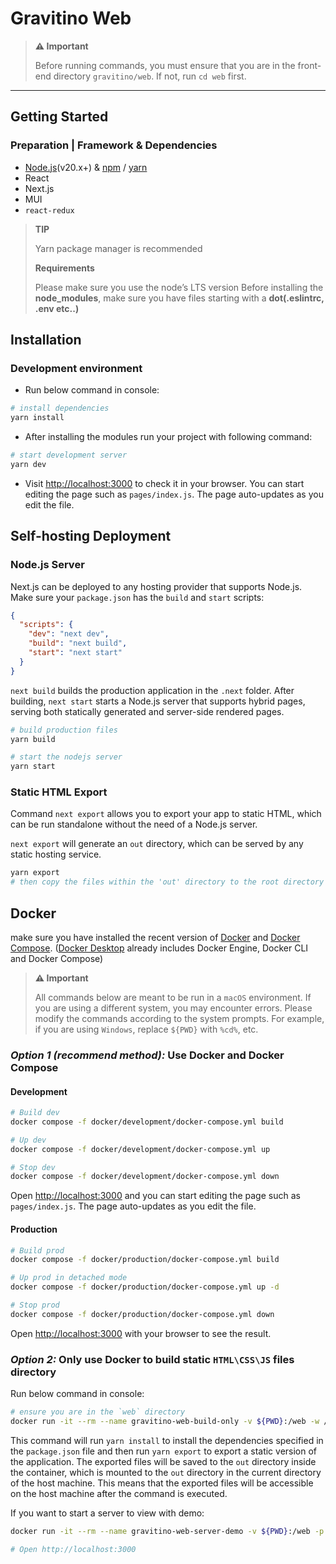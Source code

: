 # Gravitino Web

> **⚠️ Important**
>
> Before running commands, you must ensure that you are in the front-end directory `gravitino/web`. If not, run `cd web` first.

---

## Getting Started

### Preparation | Framework & Dependencies

- [Node.js](https://nodejs.org)(v20.x+) & [npm](https://www.npmjs.com/) / [yarn](https://yarnpkg.com/)
- React
- Next.js
- MUI
- `react-redux`

> **TIP**
>
> Yarn package manager is recommended
>
> **Requirements**
>
> Please make sure you use the node’s LTS version
> Before installing the **node_modules**, make sure you have files starting with a **dot(.eslintrc, .env etc..)**

## Installation

### Development environment

- Run below command in console:

```bash
# install dependencies
yarn install
```

- After installing the modules run your project with following command:

```bash
# start development server
yarn dev
```

- Visit <http://localhost:3000> to check it in your browser. You can start editing the page such as `pages/index.js`. The page auto-updates as you edit the file.

## Self-hosting Deployment

### Node.js Server

Next.js can be deployed to any hosting provider that supports Node.js. Make sure your `package.json` has the `build` and `start` scripts:

```json
{
  "scripts": {
    "dev": "next dev",
    "build": "next build",
    "start": "next start"
  }
}
```

`next build` builds the production application in the `.next` folder. After building, `next start` starts a Node.js server that supports hybrid pages, serving both statically generated and server-side rendered pages.

```bash
# build production files
yarn build

# start the nodejs server
yarn start
```

### Static HTML Export

Command `next export` allows you to export your app to static HTML, which can be run standalone without the need of a Node.js server.

`next export` will generate an `out` directory, which can be served by any static hosting service.

```bash
yarn export
# then copy the files within the 'out' directory to the root directory of the static server
```

## Docker

make sure you have installed the recent version of [Docker](https://www.docker.com/) and [Docker Compose](https://docs.docker.com/compose/install/#scenario-two-install-the-compose-plugin). ([Docker Desktop](https://www.docker.com/products/docker-desktop/) already includes Docker Engine, Docker CLI and Docker Compose)

> **⚠️ Important**
>
> All commands below are meant to be run in a `macOS` environment. If you are using a different system, you may encounter errors. Please modify the commands according to the system prompts. For example, if you are using `Windows`, replace `${PWD}` with `%cd%`, etc.

### _Option 1 (recommend method):_ Use Docker and Docker Compose

#### Development

```bash
# Build dev
docker compose -f docker/development/docker-compose.yml build

# Up dev
docker compose -f docker/development/docker-compose.yml up

# Stop dev
docker compose -f docker/development/docker-compose.yml down
```

Open <http://localhost:3000> and you can start editing the page such as `pages/index.js`. The page auto-updates as you edit the file.

<!--
Without Compose

```bash
docker build -f docker/development/Dockerfile -t docker-gravitino-web-dev .
docker run -it --rm --name gravitino-web-dev -v %cd%/src:/web/src -v %cd%/public:/web/public -p 3001:3000 docker-gravitino-web-dev
``` -->

#### Production

```bash
# Build prod
docker compose -f docker/production/docker-compose.yml build

# Up prod in detached mode
docker compose -f docker/production/docker-compose.yml up -d

# Stop prod
docker compose -f docker/production/docker-compose.yml down
```

Open <http://localhost:3000> with your browser to see the result.

<!-- You can start editing the page such as `pages/index.js`. The page auto-updates as you edit the file.

```bash
docker build -f docker/production/Dockerfile -t docker-gravitino-web .
docker run -it -d --name gravitino-web -p 3000:3000 docker-gravitino-web
``` -->

### _Option 2:_ Only use Docker to build static `HTML\CSS\JS` files directory

Run below command in console:

```bash
# ensure you are in the `web` directory
docker run -it --rm --name gravitino-web-build-only -v ${PWD}:/web -w /web node:20-slim /bin/bash -c "yarn docker:export"
```

This command will run `yarn install` to install the dependencies specified in the `package.json` file and then run `yarn export` to export a static version of the application. The exported files will be saved to the `out` directory inside the container, which is mounted to the `out` directory in the current directory of the host machine. This means that the exported files will be accessible on the host machine after the command is executed.

If you want to start a server to view with demo:

```bash
docker run -it --rm --name gravitino-web-server-demo -v ${PWD}:/web -p 3000:3000 -w /web node:20-slim /bin/bash -c "yarn docker:dev"

# Open http://localhost:3000
```
